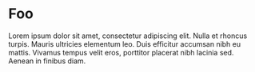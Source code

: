 # Foo

Lorem ipsum dolor sit amet, consectetur adipiscing elit. Nulla et rhoncus turpis. Mauris ultricies elementum leo. Duis efficitur accumsan nibh eu mattis. Vivamus tempus velit eros, porttitor placerat nibh lacinia sed. Aenean in finibus diam.
